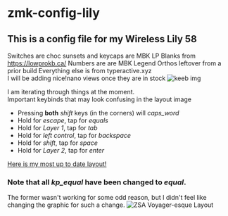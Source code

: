 # zmk-config-lily
## This is a config file for my Wireless Lily 58
Switches are choc sunsets and keycaps are MBK LP Blanks from https://lowprokb.ca/ 
  Numbers are are MBK Legend Orthos leftover from a prior build
Everything else is from typeractive.xyz  
  I will be adding nice!nano views once they are in stock
![keeb img](https://github.com/noahetka/zmk-config-lily/assets/27692471/5fb69065-889a-4bbd-bbb6-aa5f015b3046)
 
I am iterating through things at the moment.  
Important keybinds that may look confusing in the layout image
  - Pressing **both** _shift_ keys (in the corners) will _caps_word_
  - Hold for _escape_, tap for _equals_
  - Hold for _Layer 1_, tap for _tab_
  - Hold for _left control_, tap for _backspace_
  - Hold for _shift_, tap for _space_
  - Hold for _Layer 2_, tap for _enter_

[Here is my most up to date layout!](https://github.com/noahetka/zmk-config-lily/blob/main/voyager_plus_colemak.zip)

### Note that all _kp_equal_ have been changed to _equal_. 
The former wasn't working for some odd reason, but I didn't feel like changing the graphic for such a change.
![ZSA Voyager-esque Layout](https://github.com/noahetka/zmk-config-lily/assets/27692471/0c21506c-e2ad-4487-97a6-12a0c65df47c)
